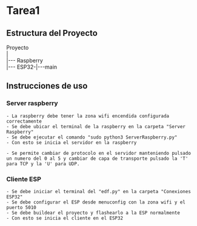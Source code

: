 # Tarea1



## Estructura del Proyecto

Proyecto  
|  
|--- Raspberry  
|--- ESP32-|---main

## Instrucciones de uso

### Server raspberry
    - La raspberry debe tener la zona wifi encendida configurada correctamente
    - Se debe ubicar el terminal de la raspberry en la carpeta "Server Raspberry"
    - Se debe ejecutar el comando "sudo python3 ServerRaspberry.py"
    - Con esto se inicia el servidor en la raspberry

    - Se permite cambiar de protocolo en el servidor manteniendo pulsado un numero del 0 al 5 y cambiar de capa de transporte pulsado la 'T' para TCP y la 'U' para UDP.

### Cliente ESP
    - Se debe iniciar el terminal del "edf.py" en la carpeta "Conexiones ESP32"
    - Se debe configurar el ESP desde menuconfig con la zona wifi y el puerto 5010
    - Se debe buildear el proyecto y flashearlo a la ESP normalmente
    - Con esto se inicia el cliente en el ESP32
